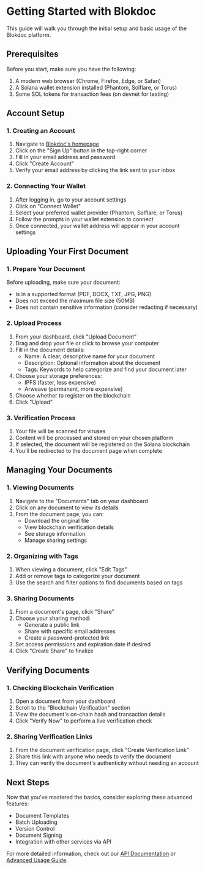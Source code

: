 # Getting Started with Blokdoc

This guide will walk you through the initial setup and basic usage of the Blokdoc platform.

## Prerequisites

Before you start, make sure you have the following:

1. A modern web browser (Chrome, Firefox, Edge, or Safari)
2. A Solana wallet extension installed (Phantom, Solflare, or Torus)
3. Some SOL tokens for transaction fees (on devnet for testing)

## Account Setup

### 1. Creating an Account

1. Navigate to [Blokdoc's homepage](https://blokdoc.io)
2. Click on the "Sign Up" button in the top-right corner
3. Fill in your email address and password
4. Click "Create Account"
5. Verify your email address by clicking the link sent to your inbox

### 2. Connecting Your Wallet

1. After logging in, go to your account settings
2. Click on "Connect Wallet"
3. Select your preferred wallet provider (Phantom, Solflare, or Torus)
4. Follow the prompts in your wallet extension to connect
5. Once connected, your wallet address will appear in your account settings

## Uploading Your First Document

### 1. Prepare Your Document

Before uploading, make sure your document:
- Is in a supported format (PDF, DOCX, TXT, JPG, PNG)
- Does not exceed the maximum file size (50MB)
- Does not contain sensitive information (consider redacting if necessary)

### 2. Upload Process

1. From your dashboard, click "Upload Document"
2. Drag and drop your file or click to browse your computer
3. Fill in the document details:
   - Name: A clear, descriptive name for your document
   - Description: Optional information about the document
   - Tags: Keywords to help categorize and find your document later
4. Choose your storage preferences:
   - IPFS (faster, less expensive)
   - Arweave (permanent, more expensive)
5. Choose whether to register on the blockchain
6. Click "Upload"

### 3. Verification Process

1. Your file will be scanned for viruses
2. Content will be processed and stored on your chosen platform
3. If selected, the document will be registered on the Solana blockchain
4. You'll be redirected to the document page when complete

## Managing Your Documents

### 1. Viewing Documents

1. Navigate to the "Documents" tab on your dashboard
2. Click on any document to view its details
3. From the document page, you can:
   - Download the original file
   - View blockchain verification details
   - See storage information
   - Manage sharing settings

### 2. Organizing with Tags

1. When viewing a document, click "Edit Tags"
2. Add or remove tags to categorize your document
3. Use the search and filter options to find documents based on tags

### 3. Sharing Documents

1. From a document's page, click "Share"
2. Choose your sharing method:
   - Generate a public link
   - Share with specific email addresses
   - Create a password-protected link
3. Set access permissions and expiration date if desired
4. Click "Create Share" to finalize

## Verifying Documents

### 1. Checking Blockchain Verification

1. Open a document from your dashboard
2. Scroll to the "Blockchain Verification" section
3. View the document's on-chain hash and transaction details
4. Click "Verify Now" to perform a live verification check

### 2. Sharing Verification Links

1. From the document verification page, click "Create Verification Link"
2. Share this link with anyone who needs to verify the document
3. They can verify the document's authenticity without needing an account

## Next Steps

Now that you've mastered the basics, consider exploring these advanced features:

- Document Templates
- Batch Uploading
- Version Control
- Document Signing
- Integration with other services via API

For more detailed information, check out our [API Documentation](../api/overview.md) or [Advanced Usage Guide](advanced-usage.md). 